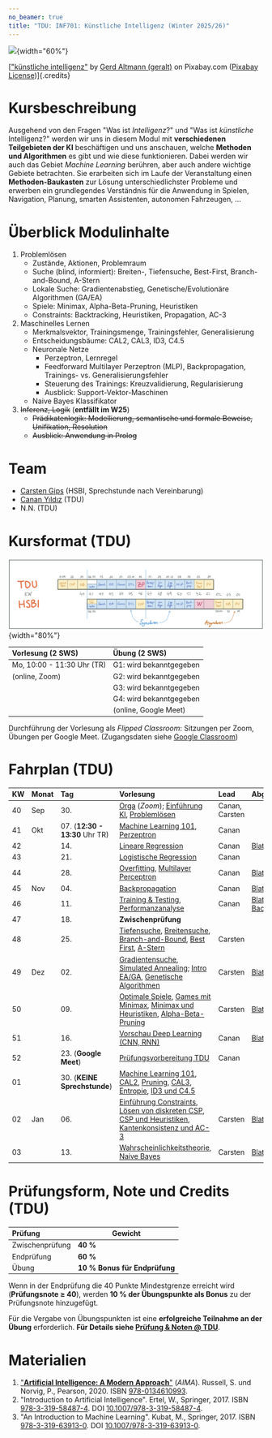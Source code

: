 ```yaml
---
no_beamer: true
title: "TDU: INF701: Künstliche Intelligenz (Winter 2025/26)"
---
```


![](https://cdn.pixabay.com/photo/2018/09/27/09/22/artificial-intelligence-3706562_1280.jpg){width="60%"}

[["künstliche
intelligenz"](https://pixabay.com/de/illustrations/k%c3%bcnstliche-intelligenz-netzwerk-3706562/)
by [Gerd Altmann (geralt)](https://pixabay.com/de/users/geralt-9301/) on Pixabay.com
([Pixabay License](https://pixabay.com/de/service/license/))]{.credits}

# Kursbeschreibung

Ausgehend von den Fragen "Was ist *Intelligenz*?" und "Was ist *künstliche*
Intelligenz?" werden wir uns in diesem Modul mit **verschiedenen Teilgebieten der
KI** beschäftigen und uns anschauen, welche **Methoden und Algorithmen** es gibt und
wie diese funktionieren. Dabei werden wir auch das Gebiet *Machine Learning*
berühren, aber auch andere wichtige Gebiete betrachten. Sie erarbeiten sich im Laufe
der Veranstaltung einen **Methoden-Baukasten** zur Lösung unterschiedlichster
Probleme und erwerben ein grundlegendes Verständnis für die Anwendung in Spielen,
Navigation, Planung, smarten Assistenten, autonomen Fahrzeugen, ...

# Überblick Modulinhalte

1.  Problemlösen
    -   Zustände, Aktionen, Problemraum
    -   Suche (blind, informiert): Breiten-, Tiefensuche, Best-First,
        Branch-and-Bound, A-Stern
    -   Lokale Suche: Gradientenabstieg, Genetische/Evolutionäre Algorithmen (GA/EA)
    -   Spiele: Minimax, Alpha-Beta-Pruning, Heuristiken
    -   Constraints: Backtracking, Heuristiken, Propagation, AC-3
2.  Maschinelles Lernen
    -   Merkmalsvektor, Trainingsmenge, Trainingsfehler, Generalisierung
    -   Entscheidungsbäume: CAL2, CAL3, ID3, C4.5
    -   Neuronale Netze
        -   Perzeptron, Lernregel
        -   Feedforward Multilayer Perzeptron (MLP), Backpropagation, Trainings-
            vs. Generalisierungsfehler
        -   Steuerung des Trainings: Kreuzvalidierung, Regularisierung
        -   Ausblick: Support-Vektor-Maschinen
    -   Naive Bayes Klassifikator
3.  ~~Inferenz, Logik~~ (**entfällt im W25**)
    -   ~~Prädikatenlogik: Modellierung, semantische und formale Beweise,
        Unifikation, Resolution~~
    -   ~~Ausblick: Anwendung in Prolog~~

# Team

-   [Carsten
    Gips](https://www.hsbi.de/minden/ueber-uns/personenverzeichnis/carsten-gips)
    (HSBI, Sprechstunde nach Vereinbarung)
-   [Canan Yıldız](http://people.tau.edu.tr/people.show/cananyildiz/de) (TDU)
-   N.N. (TDU)

# Kursformat (TDU)

![](admin/images/fahrplan.png){width="80%"}

| Vorlesung (2 SWS)          | Übung (2 SWS)           |
|:---------------------------|:------------------------|
| Mo, 10:00 - 11:30 Uhr (TR) | G1: wird bekanntgegeben |
| (online, Zoom)             | G2: wird bekanntgegeben |
|                            | G3: wird bekanntgegeben |
|                            | G4: wird bekanntgegeben |
|                            | (online, Google Meet)   |

Durchführung der Vorlesung als *Flipped Classroom*: Sitzungen per Zoom, Übungen per
Google Meet. (Zugangsdaten siehe [Google
Classroom](https://classroom.google.com/c/NzE4Mzk0NDE5ODEz?cjc=fhzfku3))

# Fahrplan (TDU)

| KW | Monat | Tag                             | Vorlesung                                                                                                                                                                                                                                                                | Lead           | Abgabe Übung                                            |
|:---|:------|:--------------------------------|:-------------------------------------------------------------------------------------------------------------------------------------------------------------------------------------------------------------------------------------------------------------------------|:---------------|:--------------------------------------------------------|
| 40 | Sep   | 30\.                            | [Orga](https://www.hsbi.de/elearning/data/FH-Bielefeld/lm_data/lm_1358898/index.html#überblick-modulinhalte) (*Zoom*); [Einführung KI](lecture/intro/intro1-overview.md), [Problemlösen](lecture/intro/intro2-problemsolving.md)                                         | Canan, Carsten |                                                         |
| 41 | Okt   | 07\. (**12:30 - 13:30** Uhr TR) | [Machine Learning 101](lecture/dtl/dtl1-mlbasics.md), [Perzeptron](lecture/nn/nn01-perceptron.md)                                                                                                                                                                        | Canan          |                                                         |
| 42 |       | 14\.                            | [Lineare Regression](lecture/nn/nn02-linear-regression.md)                                                                                                                                                                                                               | Canan          | [Blatt: Perzeptron](homework/sheet-nn-perceptron.md)    |
| 43 |       | 21\.                            | [Logistische Regression](lecture/nn/nn03-logistic-regression.md)                                                                                                                                                                                                         | Canan          |                                                         |
| 44 |       | 28\.                            | [Overfitting](lecture/nn/nn04-overfitting.md), [Multilayer Perceptron](lecture/nn/nn05-mlp.md)                                                                                                                                                                           | Canan          | [Blatt: Regression](homework/sheet-nn-regression.md)    |
| 45 | Nov   | 04\.                            | [Backpropagation](lecture/nn/nn06-backprop.md)                                                                                                                                                                                                                           | Canan          | [Blatt: MLP](homework/sheet-nn-mlp.md)                  |
| 46 |       | 11\.                            | [Training & Testing](lecture/nn/nn07-training-testing.md), [Performanzanalyse](lecture/nn/nn08-testing.md)                                                                                                                                                               | Canan          | [Blatt: Backpropagation](homework/sheet-nn-backprop.md) |
| 47 |       | 18\.                            | **Zwischenprüfung**                                                                                                                                                                                                                                                      |                |                                                         |
| 48 |       | 25\.                            | [Tiefensuche](lecture/searching/search1-dfs.md), [Breitensuche](lecture/searching/search2-bfs.md), [Branch-and-Bound](lecture/searching/search3-branchandbound.md), [Best First](lecture/searching/search4-bestfirst.md), [A-Stern](lecture//searching/search5-astar.md) | Carsten        |                                                         |
| 49 | Dez   | 02\.                            | [Gradientensuche](lecture/searching/search6-gradient.md), [Simulated Annealing](lecture/searching/search7-annealing.md); [Intro EA/GA](lecture/ea/ea1-intro.md), [Genetische Algorithmen](lecture/ea/ea2-ga.md)                                                          | Carsten        | [Blatt: Suche](homework/sheet-search.md)                |
| 50 |       | 09\.                            | [Optimale Spiele](lecture/games/games1-intro.md), [Games mit Minimax](lecture/games/games2-minimax.md), [Minimax und Heuristiken](lecture/games/games3-heuristics.md), [Alpha-Beta-Pruning](lecture/games/games4-alphabeta.md)                                           | Carsten        | [Blatt: EA/GA](homework/sheet-ea.md)                    |
| 51 |       | 16\.                            | [Vorschau Deep Learning (CNN, RNN)](lecture/nn/nn10-cnn.md)                                                                                                                                                                                                              | Canan          | [Blatt: Games](homework/sheet-games.md)                 |
| 52 |       | 23\. (**Google Meet**)          | [Prüfungsvorbereitung TDU](admin/exams-tdu.md)                                                                                                                                                                                                                           | Canan          |                                                         |
| 01 |       | 30\. (**KEINE Sprechstunde**)   | [Machine Learning 101](lecture/dtl/dtl1-mlbasics.md), [CAL2](lecture/dtl/dtl2-cal2.md), [Pruning](lecture/dtl/dtl3-pruning.md), [CAL3](lecture/dtl/dtl4-cal3.md), [Entropie](lecture/dtl/dtl5-entropy.md), [ID3 und C4.5](lecture/dtl/dtl6-id3.md)                       |                |                                                         |
| 02 | Jan   | 06\.                            | [Einführung Constraints](lecture/csp/csp1-intro.md), [Lösen von diskreten CSP](lecture/csp/csp2-backtrackingsearch.md), [CSP und Heuristiken](lecture/csp/csp3-heuristics.md), [Kantenkonsistenz und AC-3](lecture/csp/csp4-ac3.md)                                      | Carsten        | [Blatt: DTL](homework/sheet-dtl.md)                     |
| 03 |       | 13\.                            | [Wahrscheinlichkeitstheorie](lecture/naivebayes/nb1-probability.md), [Naive Bayes](lecture/naivebayes/nb2-naivebayes.md)                                                                                                                                                 | Carsten        | [Blatt: CSP](homework/sheet-csp.md)                     |

# Prüfungsform, Note und Credits (TDU)

| Prüfung         | Gewicht                       |
|:----------------|-------------------------------|
| Zwischenprüfung | **40 %**                      |
| Endprüfung      | **60 %**                      |
| Übung           | **10 % Bonus für Endprüfung** |

Wenn in der Endprüfung die 40 Punkte Mindestgrenze erreicht wird (**Prüfungsnote
$\ge$ 40**), werden **10 % der Übungspunkte als Bonus** zu der Prüfungsnote
hinzugefügt.

Für die Vergabe von Übungspunkten ist eine **erfolgreiche Teilnahme an der Übung**
erforderlich. **Für Details siehe [Prüfung & Noten @ TDU](admin/exams-tdu.md)**.

# Materialien

1.  ["**Artificial Intelligence: A Modern Approach**"](http://aima.cs.berkeley.edu/)
    (*AIMA*). Russell, S. und Norvig, P., Pearson, 2020. ISBN
    [978-0134610993](https://fhb-bielefeld.digibib.net/openurl?isbn=978-0134610993).
2.  "Introduction to Artificial Intelligence". Ertel, W., Springer, 2017. ISBN
    [978-3-319-58487-4](https://fhb-bielefeld.digibib.net/openurl?isbn=978-3-319-58487-4).
    DOI [10.1007/978-3-319-58487-4](https://doi.org/10.1007/978-3-319-58487-4).
3.  "An Introduction to Machine Learning". Kubat, M., Springer, 2017. ISBN
    [978-3-319-63913-0](https://fhb-bielefeld.digibib.net/openurl?isbn=978-3-319-63913-0).
    DOI [10.1007/978-3-319-63913-0](https://doi.org/10.1007/978-3-319-63913-0).
